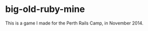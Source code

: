big-old-ruby-mine
=================

This is a game I made for the Perth Rails Camp, in November 2014.
